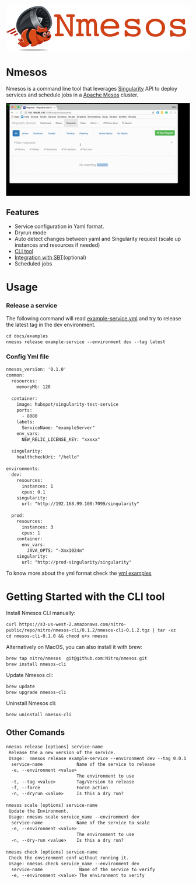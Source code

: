 ![NMesos Logo](docs/nmesos_logo.png)

# Nmesos 

Nmesos is a command line tool that leverages [Singularity](https://github.com/HubSpot/Singularity) API to deploy 
services and schedule jobs in a [Apache Mesos](http://mesos.apache.org/) cluster.

![Terminal output](docs/nmesos-cli-example.gif)


## Features

 - Service configuration in Yaml format.
 - Dryrun mode
 - Auto detect changes between yaml and Singularity request (scale up instances and resources if needed)
 - [CLI tool](cli/)
 - [Integration with SBT](sbt-plugin/)(optional)
 - Scheduled jobs
 
# Usage

### Release a service
The following command will read [example-service.yml](docs/examples/example-service.yml)
and try to release the latest tag in the dev environment.

```
cd docs/examples
nmesos release example-service --environment dev --tag latest
```

### Config Yml file

```
nmesos_version: '0.1.0'
common:
  resources:
    memoryMb: 128
  
  container:
    image: hubspot/singularity-test-service
    ports:
      - 8080
    labels:
      ServiceName: "exampleServer"
    env_vars:
      NEW_RELIC_LICENSE_KEY: "xxxxx"      
  
  singularity:
    healthcheckUri: "/hello"

environments:
  dev:
    resources:
      instances: 1 
      cpus: 0.1
    singularity:
      url: "http://192.168.99.100:7099/singularity"

  prod:
    resources:
      instances: 3 
      cpus: 1
    container:  
      env_vars:  
        JAVA_OPTS: "-Xmx1024m"
    singularity:
      url: "http://prod-singularity/singularity"      
```

To know more about the yml format check the [yml examples](docs/examples)

# Getting Started with the CLI tool

Install Nmesos CLI manually:

```
curl https://s3-us-west-2.amazonaws.com/nitro-public/repo/nitro/nmesos-cli/0.1.2/nmesos-cli-0.1.2.tgz | tar -xz
cd nmesos-cli-0.1.0 && chmod u+x nmesos
````

Alternatively on MacOS, you can also install it with brew:

```
brew tap nitro/nmesos  git@github.com:Nitro/nmesos.git
brew install nmesos-cli
```

Update Nmesos cli:
```
brew update
brew upgrade nmesos-cli
```

Uninstall Nmesos cli:
```
brew uninstall nmesos-cli
```


## Other Comands
```
nmesos release [options] service-name
 Release the a new version of the service.
 Usage:  nmesos release example-service --environment dev --tag 0.0.1
  service-name             Name of the service to release
  -e, --environment <value>
                           The environment to use
  -t, --tag <value>        Tag/Version to release
  -f, --force              Force action
  -n, --dryrun <value>     Is this a dry run?

nmesos scale [options] service-name
 Update the Environment.
 Usage: nmesos scale service_name --environment dev
  service-name             Name of the service to scale
  -e, --environment <value>
                           The environment to use
  -n, --dry-run <value>    Is this a dry run?

nmesos check [options] service-name
 Check the environment conf without running it.
 Usage: nmesos check service_name --environment dev
  service-name              Name of the service to verify
  -e, --environment <value> The environment to verify
```
